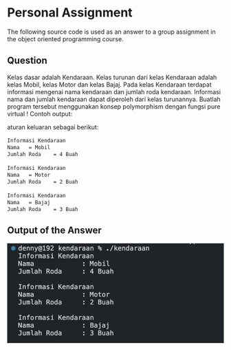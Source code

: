 # Personal Assignment

The following source code is used as an answer to a group assignment in the object oriented programming course.

## Question
Kelas dasar adalah Kendaraan. Kelas turunan dari kelas Kendaraan adalah kelas Mobil, kelas Motor dan kelas Bajaj.  Pada kelas Kendaraan terdapat informasi mengenai nama kendaraan dan jumlah roda kendaraan. Informasi nama dan jumlah kendaraan dapat diperoleh dari kelas turunannya.  Buatlah program tersebut menggunakan konsep polymorphism dengan fungsi pure virtual ! Contoh output:

aturan keluaran sebagai berikut:
```
Informasi Kendaraan
Nama   = Mobil
Jumlah Roda    = 4 Buah

Informasi Kendaraan
Nama   = Motor 
Jumlah Roda    = 2 Buah

Informasi Kendaraan
Nama   = Bajaj
Jumlah Roda    = 3 Buah
```

## Output of the Answer 
![Screenshot](screenshot-output.png)